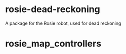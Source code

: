 # rosie-dead-reckoning
A package for the Rosie robot, used for dead reckoning
# rosie_map_controllers
